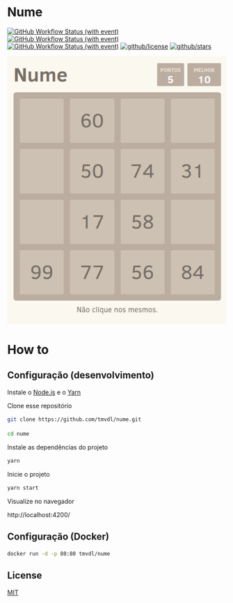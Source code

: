 # Nume

[![GitHub Workflow Status (with event)](https://img.shields.io/github/actions/workflow/status/brtmvdl/apply/docker-pull.yml?label=Docker%20pull&link=https%3A%2F%2Fgithub.com%2Fbrtmvdl%2Fapply%2Factions%2Fworkflows%2Fdocker-pull.yml)](https://github.com/brtmvdl/apply/blob/main/.github/workflows/docker-push.yml) [![GitHub Workflow Status (with event)](https://img.shields.io/github/actions/workflow/status/brtmvdl/apply/docker-push.yml?label=Docker%20push&link=https%3A%2F%2Fgithub.com%2Fbrtmvdl%2Fapply%2Factions%2Fworkflows%2Fdocker-push.yml)](https://github.com/brtmvdl/apply/actions/workflows/docker-push.yml) [![GitHub Workflow Status (with event)](https://img.shields.io/github/actions/workflow/status/brtmvdl/apply/github-release.yml?label=GitHub%20release&link=https%3A%2F%2Fgithub.com%2Fbrtmvdl%2Fapply%2Factions%2Fworkflows%2Fgithub-release.yml)](https://github.com/brtmvdl/apply/actions/workflows/github-release.yml) [![github/license](https://img.shields.io/github/license/brtmvdl/apply)](https://img.shields.io/github/license/brtmvdl/apply)  [![github/stars](https://img.shields.io/github/stars/brtmvdl/apply?style=social)](https://img.shields.io/github/stars/brtmvdl/apply?style=social)

<a href="http://nume.tarsis.cc/">
  <img src="./docs/screenshot.png" />
</a>

# How to

## Configuração (desenvolvimento)

Instale o [Node.js](https://nodejs.org/en/) e o [Yarn](https://yarnpkg.com/)

Clone esse repositório

```sh
git clone https://github.com/tmvdl/nume.git

cd nume
```

Instale as dependências do projeto

```sh
yarn
```

Inicie o projeto

```sh
yarn start
```

Visualize no navegador

http://localhost:4200/

## Configuração (Docker)

```sh
docker run -d -p 80:80 tmvdl/nume
```

## License

[MIT](./LICENSE)
